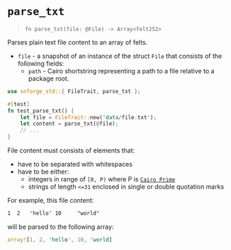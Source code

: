 # `parse_txt`

> `fn parse_txt(file: @File) -> Array<felt252>`

Parses plain text file content to an array of felts.

- `file` - a snapshot of an instance of the struct `File` that consists of the following fields:
  - `path` - Cairo shortstring representing a path to a file relative to a package root.

```rust
use snforge_std::{ FileTrait, parse_txt };

#[test]
fn test_parse_txt() {
    let file = FileTrait::new('data/file.txt');
    let content = parse_txt(@file);
    // ...
}
```

File content must consists of elements that: 
- have to be separated with whitespaces
- have to be either:
  - integers in range of `[0, P)` where P is [`Cairo Prime`](https://book.cairo-lang.org/ch02-02-data-types.html?highlight=prime#felt-type)
  - strings of length `<=31` enclosed in single or double quotation marks

For example, this file content:
```txt
1  2   'hello' 10     "world"
```
will be parsed to the following array:
```rust
array![1, 2, 'hello', 10, 'world]
```
